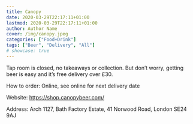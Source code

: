 ```yaml
---
title: Canopy
date: 2020-03-29T22:17:11+01:00
lastmod: 2020-03-29T22:17:11+01:00
author: Author Name
cover: /img/canopy.jpeg
categories: ["Food+Drink"]
tags: ["Beer", "Delivery", "All"]
# showcase: true
---
```


Tap room is closed, no takeaways or collection. But don’t worry, getting beer is easy and it’s free delivery over £30.

How to order: Online, see online for next delivery date

Website: https://shop.canopybeer.com/

Address: Arch 1127, Bath Factory Estate, 41 Norwood Road, London SE24 9AJ